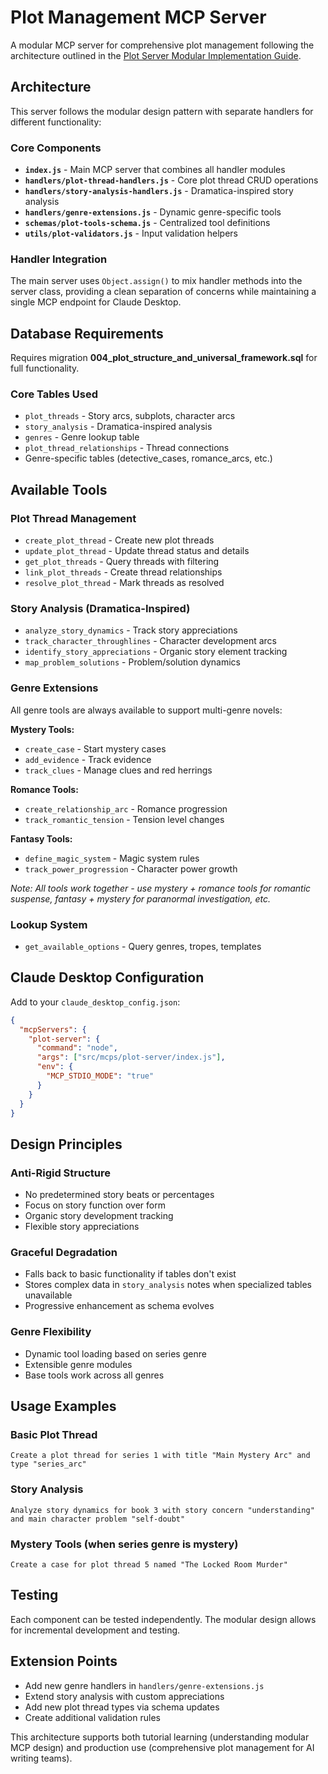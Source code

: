 # Plot Management MCP Server

A modular MCP server for comprehensive plot management following the architecture outlined in the [Plot Server Modular Implementation Guide](../../../docs/plot-server-modular-guide.md).

## Architecture

This server follows the modular design pattern with separate handlers for different functionality:

### Core Components

- **`index.js`** - Main MCP server that combines all handler modules
- **`handlers/plot-thread-handlers.js`** - Core plot thread CRUD operations  
- **`handlers/story-analysis-handlers.js`** - Dramatica-inspired story analysis
- **`handlers/genre-extensions.js`** - Dynamic genre-specific tools
- **`schemas/plot-tools-schema.js`** - Centralized tool definitions
- **`utils/plot-validators.js`** - Input validation helpers

### Handler Integration

The main server uses `Object.assign()` to mix handler methods into the server class, providing a clean separation of concerns while maintaining a single MCP endpoint for Claude Desktop.

## Database Requirements  

Requires migration **004_plot_structure_and_universal_framework.sql** for full functionality.

### Core Tables Used
- `plot_threads` - Story arcs, subplots, character arcs
- `story_analysis` - Dramatica-inspired analysis
- `genres` - Genre lookup table  
- `plot_thread_relationships` - Thread connections
- Genre-specific tables (detective_cases, romance_arcs, etc.)

## Available Tools

### Plot Thread Management
- `create_plot_thread` - Create new plot threads
- `update_plot_thread` - Update thread status and details  
- `get_plot_threads` - Query threads with filtering
- `link_plot_threads` - Create thread relationships
- `resolve_plot_thread` - Mark threads as resolved

### Story Analysis (Dramatica-Inspired)
- `analyze_story_dynamics` - Track story appreciations
- `track_character_throughlines` - Character development arcs
- `identify_story_appreciations` - Organic story element tracking
- `map_problem_solutions` - Problem/solution dynamics

### Genre Extensions
All genre tools are always available to support multi-genre novels:

**Mystery Tools:**
- `create_case` - Start mystery cases
- `add_evidence` - Track evidence  
- `track_clues` - Manage clues and red herrings

**Romance Tools:**
- `create_relationship_arc` - Romance progression
- `track_romantic_tension` - Tension level changes

**Fantasy Tools:**
- `define_magic_system` - Magic system rules
- `track_power_progression` - Character power growth

*Note: All tools work together - use mystery + romance tools for romantic suspense, fantasy + mystery for paranormal investigation, etc.*

### Lookup System
- `get_available_options` - Query genres, tropes, templates

## Claude Desktop Configuration

Add to your `claude_desktop_config.json`:

```json
{
  "mcpServers": {
    "plot-server": {
      "command": "node",
      "args": ["src/mcps/plot-server/index.js"],
      "env": {
        "MCP_STDIO_MODE": "true"
      }
    }
  }
}
```

## Design Principles

### Anti-Rigid Structure
- No predetermined story beats or percentages
- Focus on story function over form  
- Organic story development tracking
- Flexible story appreciations

### Graceful Degradation
- Falls back to basic functionality if tables don't exist
- Stores complex data in `story_analysis` notes when specialized tables unavailable
- Progressive enhancement as schema evolves

### Genre Flexibility
- Dynamic tool loading based on series genre
- Extensible genre modules
- Base tools work across all genres

## Usage Examples

### Basic Plot Thread
```
Create a plot thread for series 1 with title "Main Mystery Arc" and type "series_arc"
```

### Story Analysis
```  
Analyze story dynamics for book 3 with story concern "understanding" and main character problem "self-doubt"
```

### Mystery Tools (when series genre is mystery)
```
Create a case for plot thread 5 named "The Locked Room Murder" 
```

## Testing

Each component can be tested independently. The modular design allows for incremental development and testing.

## Extension Points

- Add new genre handlers in `handlers/genre-extensions.js`
- Extend story analysis with custom appreciations
- Add new plot thread types via schema updates
- Create additional validation rules

This architecture supports both tutorial learning (understanding modular MCP design) and production use (comprehensive plot management for AI writing teams).
